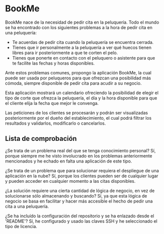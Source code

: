 # BookMe

BookMe nace de la necesidad de pedir cita en la peluquería. Todo el mundo se ha encontrado con los siguientes problemas a la hora de pedir cita en una peluquería:
- Te acuerdas de pedir cita cuando la peluquería se encuentra cerrada.
- Tienes que ir personalmente a la peluquería a ver qué huecos tienen libres para ir posteriormente a que te corten el pelo.
- Tienes que ponerte en contacto con el peluquero o asistente para que te facilite las fechas y horas disponibles.

Ante estos problemas comunes, propongo la aplicación BookMe, la cual puede ser usada por peluqueros para que ofrezcan una posibilidad más cómoda, siempre disponible de pedir cita para acudir a su negocio.

Esta aplicación mostrará un calendario ofreciendo la posibilidad de elegir el tipo de corte que ofrezca la peluquería, el día y la hora disponible para que el cliente elija la fecha que mejor le convenga.

Las peticiones de los clientes se procesarán y podrán ser visualizadas posteriormente por el dueño del establecimiento, el cual podrá filtrar los resultados y validarlos, modificarlo o cancelarlos.

## Lista de comprobación

¿Se trata de un problema real del que se tenga conocimiento personal?
Sí, porque siempre me he visto involucrado en los problemas anteriormente mencionados y he echado en falta una aplicación de este tipo.

¿Se trata de un problema que para solucionar requiera el despliegue de una aplicación en la nube?
Sí, porque los clientes pueden ser de cualquier lugar y pueden acceder en cualquier momento a las citas disponibles.

¿La solución requiere una cierta cantidad de lógica de negocio, en vez de solucionarse sólo almacenando y buscando?
Sí, ya que esta lógica de negocio se basa en facilitar y hacer más accesible el hecho de pedir una cita a una peluquería.

¿Se ha incluído la configuración del repositorio y se ha enlazado desde el 'README'?
Sí, he configurado y usado las claves SSH y he seleccionado el tipo de licencia.
